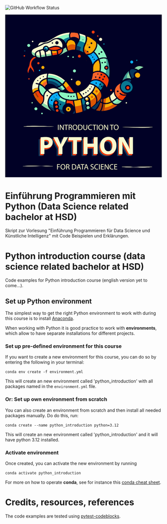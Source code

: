 ![GitHub Workflow Status](https://img.shields.io/github/actions/workflow/status/florian-huber/python-introduction/CI_tests.yml)

<p align="center">
    <img src="https://github.com/florian-huber/python-introduction/blob/main/images/cover_sketching.png" width="600" alt="Course cover">
</p>

# Einführung Programmieren mit Python (Data Science related bachelor at HSD)
Skript zur Vorlesung "Einführung Programmieren für Data Science und Künstliche Intelligenz" mit Code Beispielen und Erklärungen.
# Python introduction course (data science related bachelor at HSD)
Code examples for Python introduction course (english version yet to come...).

## Set up Python environment
The simplest way to get the right Python environment to work with during this course is to install [Anaconda](anaconda.org/).

When working with Python it is good practice to work with **environments**, which allow to have separate installations for different projects.

### Set up pre-defined environment for this course
If you want to create a new environment for this course, you can do so by entering the following in your terminal:
```
conda env create -f environment.yml
```
This will create an new environment called 'python_introduction' with all packages named in the `environment.yml` file.

### Or: Set up own environment from scratch
You can also create an environment from scratch and then install all needed packages manually. Do do this, run:
```
conda create --name python_introduction python=3.12
```
This will create an new environment called 'python_introduction' and it will have python 3.12 installed.

### Activate environment
Once created, you can activate the new environment by running
```
conda activate python_introduction
```

For more on how to operate **conda**, see for instance this [conda cheat sheet](https://docs.conda.io/projects/conda/en/4.6.0/_downloads/52a95608c49671267e40c689e0bc00ca/conda-cheatsheet.pdf).


# Credits, resources, references
The code examples are tested using [pytest-codeblocks](https://github.com/nschloe/pytest-codeblocks/).
